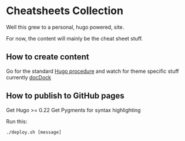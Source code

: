 # Cheatsheets Collection

Well this grew to a personal, hugo powered, site. 

For now, the content will mainly be the cheat sheet stuff.


## How to create content
Go for the standard [Hugo procedure](https://gohugo.io/content/organization/) and watch for theme specific stuff currently [docDock](https://themes.gohugo.io/docdock/)

## How to publish to GitHub pages

Get Hugo >= 0.22
Get Pygments for syntax highlighting

Run this:
```shell
./deploy.sh [message]
```